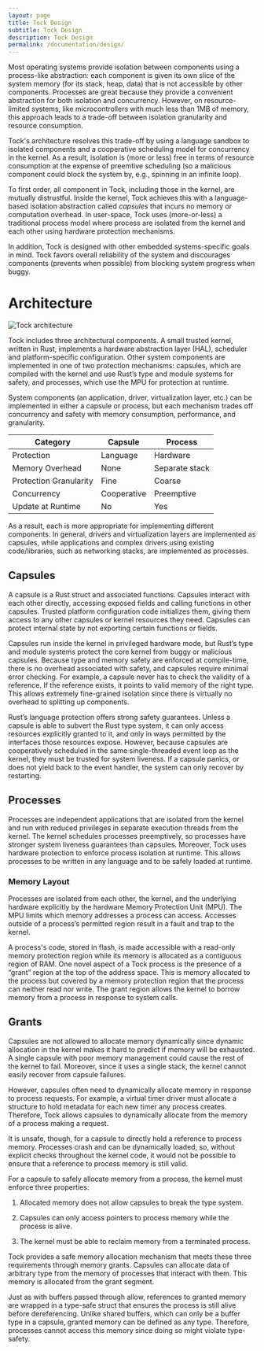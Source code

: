 ```yaml
---
layout: page
title: Tock Design
subtitle: Tock Design
description: Tock Design
permalink: /documentation/design/
---
```


Most operating systems provide isolation between components using a process-like
abstraction: each component is given its own slice of the system memory (for
its stack, heap, data) that is not accessible by other components. Processes
are great because they provide a convenient abstraction for both isolation and
concurrency. However, on resource-limited systems, like microcontrollers with
much less than 1MB of memory, this approach leads to a trade-off between
isolation granularity and resource consumption.

Tock's architecture resolves this trade-off by using a language sandbox to
isolated components and a cooperative scheduling model for concurrency in the
kernel. As a result, isolation is (more or less) free in terms of resource
consumption at the expense of preemtive scheduling (so a malicious component
could block the system by, e.g., spinning in an infinite loop).

To first order, all component in Tock, including those in the kernel, are
mutually distrustful. Inside the kernel, Tock achieves this with a
language-based isolation abstraction called _capsules_ that incurs no memory or
computation overhead. In user-space, Tock uses (more-or-less) a traditional
process model where process are isolated from the kernel and each other using
hardware protection mechanisms.

In addition, Tock is designed with other embedded systems-specific goals in
mind. Tock favors overall reliability of the system and discourages components
(prevents when possible) from blocking system progress when buggy.

# Architecture

![Tock architecture](/assets/img/architecture.png)

Tock includes three architectural components. A small trusted kernel, written in
Rust, implements a hardware abstraction layer (HAL), scheduler and
platform-specific configuration. Other system components are implemented in one
of two protection mechanisms: capsules, which are compiled with the kernel and
use Rust’s type and module systems for safety, and processes, which use the MPU
for protection at runtime.

System components (an application, driver, virtualization layer, etc.) can be
implemented in either a capsule or process, but each mechanism trades off
concurrency and safety with memory consumption, performance, and granularity.

| Category               | Capsule     | Process        |
| ---------------------- | ----------- | -------------- |
| Protection             | Language    | Hardware       |
| Memory Overhead        | None        | Separate stack |
| Protection Granularity | Fine        | Coarse         |
| Concurrency            | Cooperative | Preemptive     |
| Update at Runtime      | No          | Yes            |

As a result, each is more appropriate for implementing different components. In
general, drivers and virtualization layers are implemented as capsules, while
applications and complex drivers using existing code/libraries, such as
networking stacks, are implemented as processes.

## Capsules

A capsule is a Rust struct and associated functions. Capsules interact with each
other directly, accessing exposed fields and calling functions in other
capsules. Trusted platform configuration code initializes them, giving them
access to any other capsules or kernel resources they need. Capsules can protect
internal state by not exporting certain functions or fields.

Capsules run inside the kernel in privileged hardware mode, but Rust’s type and
module systems protect the core kernel from buggy or malicious capsules. Because
type and memory safety are enforced at compile-time, there is no overhead
associated with safety, and capsules require minimal error checking. For
example, a capsule never has to check the validity of a reference. If the
reference exists, it points to valid memory of the right type. This allows
extremely fine-grained isolation since there is virtually no overhead to
splitting up components.

Rust’s language protection offers strong safety guarantees. Unless a capsule is
able to subvert the Rust type system, it can only access resources explicitly
granted to it, and only in ways permitted by the interfaces those resources
expose. However, because capsules are cooperatively scheduled in the same
single-threaded event loop as the kernel, they must be trusted for system
liveness. If a capsule panics, or does not yield back to the event handler, the
system can only recover by restarting.

## Processes

Processes are independent applications that are isolated from the kernel and run
with reduced privileges in separate execution threads from the kernel. The
kernel schedules processes preemptively, so processes have stronger system
liveness guarantees than capsules. Moreover, Tock uses hardware protection to enforce
process isolation at runtime. This allows processes to be written in any
language and to be safely loaded at runtime.

### Memory Layout

Processes are isolated from each other, the kernel, and the underlying hardware
explicitly by the hardware Memory Protection Unit (MPU). The MPU limits which
memory addresses a process can access. Accesses outside of a process’s permitted
region result in a fault and trap to the kernel.

A process's code, stored in flash, is made
accessible with a read-only memory protection region while its memory is allocated
as a contiguous region of RAM. One novel aspect of a Tock process is the presence of a
“grant” region at the top of the address space. This is memory allocated to the
process but covered by a memory protection region that the process can neither read
nor write. The grant region allows the kernel to borrow memory from a process in
response to system calls.

## Grants

Capsules are not allowed to allocate memory dynamically since dynamic
allocation in the kernel makes it hard to predict if memory will be exhausted.
A single capsule with poor memory management could cause the rest of the kernel
to fail. Moreover, since it uses a single stack, the kernel cannot easily
recover from capsule failures.

However, capsules often need to dynamically allocate memory in response to
process requests. For example, a virtual timer driver must allocate a structure
to hold metadata for each new timer any process creates. Therefore, Tock allows
capsules to dynamically allocate from the memory of a process making a request.

It is unsafe, though, for a capsule to directly hold a reference to process
memory. Processes crash and can be dynamically loaded, so, without explicit
checks throughout the kernel code, it would not be possible to ensure that a
reference to process memory is still valid.

For a capsule to safely allocate memory from a process, the kernel must enforce
three properties:

  1. Allocated memory does not allow capsules to break the type system.

  2. Capsules can only access pointers to process memory while the process is
     alive.

  3. The kernel must be able to reclaim memory from a terminated process.

Tock provides a safe memory allocation mechanism that meets these three
requirements through memory grants. Capsules can allocate data of arbitrary
type from the memory of processes that interact with them. This memory is
allocated from the grant segment.

Just as with buffers passed through allow, references to granted memory are
wrapped in a type-safe struct that ensures the process is still alive before
dereferencing. Unlike shared buffers, which can only be a buffer type in a
capsule, granted memory can be defined as any type. Therefore, processes cannot
access this memory since doing so might violate type-safety.

